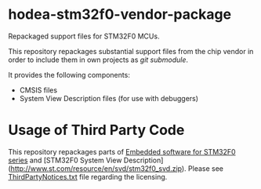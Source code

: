 # hodea-stm32f0-vendor-package
Repackaged support files for STM32F0 MCUs.

This repository repackages substantial support files from the chip vendor
in order to include them in own projects as *git submodule*.

It provides the following components:
- CMSIS files
- System View Description files (for use with debuggers)

# Usage of Third Party Code
This repository repackages parts of 
[Embedded software for STM32F0 series](http://www.st.com/content/st_com/en/products/embedded-software/mcus-embedded-software/stm32-embedded-software/stm32cube-embedded-software/stm32cubef0.html)
and 
[STM32F0 System View Description] (http://www.st.com/resource/en/svd/stm32f0_svd.zip).
Please see [ThirdPartyNotices.txt](./ThirdPartyNotices.txt) file regarding
the licensing.
